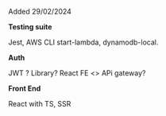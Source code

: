 Added 29/02/2024

**Testing suite**

Jest, AWS CLI start-lambda, dynamodb-local.


**Auth**

JWT ? Library? React FE <> APi gateway?


**Front End**

React with TS, SSR